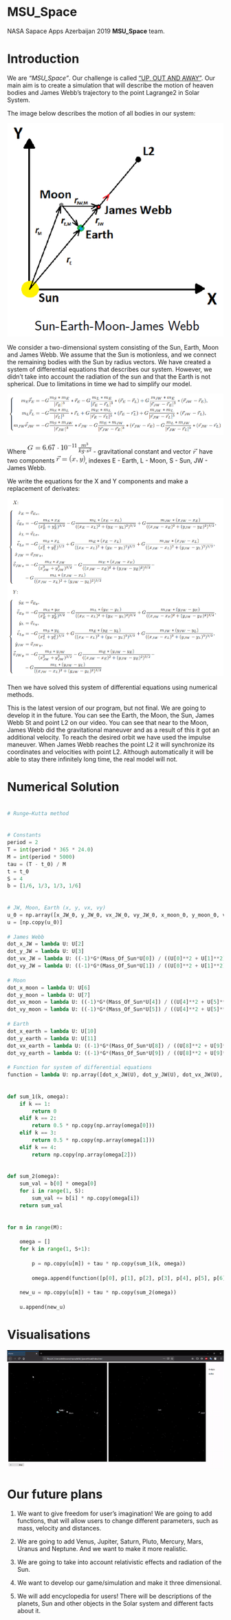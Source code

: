 # MSU_Space

NASA Sapace Apps Azerbaijan 2019 <b>MSU_Space</b> team.


# Introduction

We are <i>“MSU_Space”</i>. Our challenge is called [“UP, OUT AND AWAY”](https://spaceapps.space.az/challenges/stars/and-away). Our main aim is to create
a simulation that will describe the motion of heaven bodies and James Webb’s trajectory to the point Lagrange2 in Solar System.

The image below describes the motion of all bodies in our system:

<p align="center">
  <img src="img/physics_model.png">
</p>

We consider a two-dimensional system consisting of the Sun, Earth, Moon and James Webb. We
assume that the Sun is motionless, and we connect the remaining bodies with the Sun by radius vectors.
We have created a system of differential equations that describes our system. However, we didn’t take
into account the radiation of the sun and that the Earth is not spherical. Due to limitations in time we
had to simplify our model.

<p align="center">
  <img src="img/formula_1.png">
</p>



Where ![G](img/G.gif) - gravitational constant and vector ![r](img/r.gif) have two components ![r_is_x_y](img/r_vec.gif), indexes E - Earth, L - Moon, S - Sun, JW - James Webb.

We write the equations for the X and Y components and make a replacement of derivates:

<p align="center">
  <img src="img/formula_2.png">
</p>

Then we have solved this system of differential equations using numerical methods.

This is the latest version of our program, but not final. We are going to develop it in the future. You
can see the Earth, the Moon, the Sun, James Webb St and point L2 on our video. You can see that near
to the Moon, James Webb did the gravitational maneuver and as a result of this it got an additional
velocity. To reach the desired orbit we have used the impulse maneuver. When James Webb reaches the
point L2 it will synchronize its coordinates and velocities with point L2. Although automatically it will
be able to stay there infinitely long time, the real model will not.


# Numerical Solution

```python

# Runge–Kutta method


# Constants
period = 2
T = int(period * 365 * 24.0)
M = int(period * 5000)
tau = (T - t_0) / M
t = t_0
S = 4
b = [1/6, 1/3, 1/3, 1/6]


# JW, Moon, Earth (x, y, vx, vy)
u_0 = np.array([x_JW_0, y_JW_0, vx_JW_0, vy_JW_0, x_moon_0, y_moon_0, vx_moon_0, vy_moon_0, x_earth_0, y_earth_0, vx_earth_0, vy_earth_0])
u = [np.copy(u_0)]

# James Webb
dot_x_JW = lambda U: U[2]
dot_y_JW = lambda U: U[3]
dot_vx_JW = lambda U: ((-1)*G*(Mass_Of_Sun*U[0]) / ((U[0]**2 + U[1]**2)**(3/2)) - G*(Mass_Of_Earth*(U[0] - U[8])) / (((U[0] - U[8])**2 + (U[1] - U[9])**2)**(3/2)) - G*(Mass_Of_Moon*(U[0] - U[4])) / (((U[0] - U[4])**2 + (U[1] - U[5])**2)**(3/2))) # vx_JW
dot_vy_JW = lambda U: ((-1)*G*(Mass_Of_Sun*U[1]) / ((U[0]**2 + U[1]**2)**(3/2)) - G*(Mass_Of_Earth*(U[1] - U[9])) / (((U[0] - U[8])**2 + (U[1] - U[9])**2)**(3/2)) - G*(Mass_Of_Moon*(U[1] - U[5])) / (((U[0] - U[4])**2 + (U[1] - U[5])**2)**(3/2))) # vy_JW

# Moon
dot_x_moon = lambda U: U[6]
dot_y_moon = lambda U: U[7]
dot_vx_moon = lambda U: ((-1)*G*(Mass_Of_Sun*U[4]) / ((U[4]**2 + U[5]**2)**(3/2)) + G*(Mass_Of_Earth*(U[8] - U[4])) / (((U[4] - U[8])**2 + (U[5] - U[9])**2)**(3/2)) + G*(Mass_Of_JW*(U[0] - U[4])) / (((U[0] - U[4])**2 + (U[1] - U[5])**2)**(3/2))) # vx_moon
dot_vy_moon = lambda U: ((-1)*G*(Mass_Of_Sun*U[5]) / ((U[4]**2 + U[5]**2)**(3/2)) + G*(Mass_Of_Earth*(U[9] - U[5])) / (((U[4] - U[8])**2 + (U[5] - U[9])**2)**(3/2)) + G*(Mass_Of_JW*(U[1] - U[5])) / (((U[0] - U[4])**2 + (U[1] - U[5])**2)**(3/2))) # vy_moon

# Earth
dot_x_earth = lambda U: U[10]
dot_y_earth = lambda U: U[11]
dot_vx_earth = lambda U: ((-1)*G*(Mass_Of_Sun*U[8]) / ((U[8]**2 + U[9]**2)**(3/2)) - G*(Mass_Of_Moon*(U[8] - U[4])) / (((U[4] - U[8])**2 + (U[5] - U[9])**2)**(3/2)) + G*(Mass_Of_JW*(U[0] - U[8])) / (((U[0] - U[8])**2 + (U[1] - U[9])**2)**(3/2))) # vx_earth
dot_vy_earth = lambda U: ((-1)*G*(Mass_Of_Sun*U[9]) / ((U[8]**2 + U[9]**2)**(3/2)) - G*(Mass_Of_Moon*(U[9] - U[5])) / (((U[4] - U[8])**2 + (U[5] - U[9])**2)**(3/2)) + G*(Mass_Of_JW*(U[1] - U[9])) / (((U[0] - U[8])**2 + (U[1] - U[9])**2)**(3/2))) # vy_earth

# Function for system of differential equations
function = lambda U: np.array([dot_x_JW(U), dot_y_JW(U), dot_vx_JW(U), dot_vy_JW(U), dot_x_moon(U), dot_y_moon(U), dot_vx_moon(U), dot_vy_moon(U), dot_x_earth(U), dot_y_earth(U), dot_vx_earth(U), dot_vy_earth(U)])


def sum_1(k, omega):
    if k == 1:
        return 0
    elif k == 2:
        return 0.5 * np.copy(np.array(omega[0]))
    elif k == 3:
        return 0.5 * np.copy(np.array(omega[1]))
    elif k == 4:
        return np.copy(np.array(omega[2]))


def sum_2(omega):
    sum_val = b[0] * omega[0]
    for i in range(1, S):
        sum_val += b[i] * np.copy(omega[i])
    return sum_val


for m in range(M):

    omega = []
    for k in range(1, S+1):
    
        p = np.copy(u[m]) + tau * np.copy(sum_1(k, omega))

        omega.append(function([p[0], p[1], p[2], p[3], p[4], p[5], p[6], p[7], p[8], p[9], p[10], p[11]]))

    new_u = np.copy(u[m]) + tau * np.copy(sum_2(omega))
    
    u.append(new_u)


```


# Visualisations

![Visualisation](img/visualisation.gif)


# Our future plans

1. We want to give freedom for user’s imagination! We are going to add functions, that will allow users to change different parameters, such as mass, velocity and distances.

2. We are going to add Venus, Jupiter, Saturn, Pluto, Mercury, Mars, Uranus and Neptune. And we want to make it more realistic.

3. We are going to take into account relativistic effects and radiation of the Sun.

4. We want to develop our game/simulation and make it three dimensional.

5. We will add encyclopedia for users! There will be descriptions of the planets, Sun and other objects in the Solar system and different facts about it.
